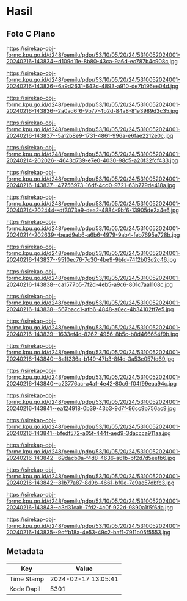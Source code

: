 # Hasil

## Foto C Plano

https://sirekap-obj-formc.kpu.go.id/d248/pemilu/pdpr/53/10/05/20/24/5310052024001-20240216-143834--d109d11e-8b80-43ca-9a6d-ec787b4c908c.jpg

https://sirekap-obj-formc.kpu.go.id/d248/pemilu/pdpr/53/10/05/20/24/5310052024001-20240216-143836--6a9d2631-642d-4893-a910-de7b196ee04d.jpg

https://sirekap-obj-formc.kpu.go.id/d248/pemilu/pdpr/53/10/05/20/24/5310052024001-20240216-143836--2a0ad6f6-9b77-4b2d-84a8-81e3989d3c35.jpg

https://sirekap-obj-formc.kpu.go.id/d248/pemilu/pdpr/53/10/05/20/24/5310052024001-20240216-143837--5a12b8e9-1731-4861-996a-e6fae2212e0c.jpg

https://sirekap-obj-formc.kpu.go.id/d248/pemilu/pdpr/53/10/05/20/24/5310052024001-20240214-202026--4643d739-e7e0-4030-98c5-a20f32fcf433.jpg

https://sirekap-obj-formc.kpu.go.id/d248/pemilu/pdpr/53/10/05/20/24/5310052024001-20240216-143837--47756973-16df-4cd0-9721-63b779de418a.jpg

https://sirekap-obj-formc.kpu.go.id/d248/pemilu/pdpr/53/10/05/20/24/5310052024001-20240214-202444--df3073e9-dea2-4884-9bf6-13905de2a4e6.jpg

https://sirekap-obj-formc.kpu.go.id/d248/pemilu/pdpr/53/10/05/20/24/5310052024001-20240214-202639--bead9eb6-a6b6-4979-9ab4-feb7695e728b.jpg

https://sirekap-obj-formc.kpu.go.id/d248/pemilu/pdpr/53/10/05/20/24/5310052024001-20240216-143837--9510ec76-7c30-4be9-9bfd-74f2b03d2c46.jpg

https://sirekap-obj-formc.kpu.go.id/d248/pemilu/pdpr/53/10/05/20/24/5310052024001-20240216-143838--ca1577b5-7f2d-4eb5-a9c6-801c7aa1108c.jpg

https://sirekap-obj-formc.kpu.go.id/d248/pemilu/pdpr/53/10/05/20/24/5310052024001-20240216-143838--567bacc1-afb6-4848-a0ec-4b34102ff7e5.jpg

https://sirekap-obj-formc.kpu.go.id/d248/pemilu/pdpr/53/10/05/20/24/5310052024001-20240216-143839--1633ef4d-8262-4956-8b5c-b8d466654f9b.jpg

https://sirekap-obj-formc.kpu.go.id/d248/pemilu/pdpr/53/10/05/20/24/5310052024001-20240216-143840--8a1f336a-b149-47b3-8f4d-3a53e057fd69.jpg

https://sirekap-obj-formc.kpu.go.id/d248/pemilu/pdpr/53/10/05/20/24/5310052024001-20240216-143840--c23776ac-a4af-4e42-80c6-f04f99eaa94c.jpg

https://sirekap-obj-formc.kpu.go.id/d248/pemilu/pdpr/53/10/05/20/24/5310052024001-20240216-143841--ea124918-0b39-43b3-9d7f-96cc9b756ac9.jpg

https://sirekap-obj-formc.kpu.go.id/d248/pemilu/pdpr/53/10/05/20/24/5310052024001-20240216-143841--bfedf572-a05f-444f-aed9-3daccca911aa.jpg

https://sirekap-obj-formc.kpu.go.id/d248/pemilu/pdpr/53/10/05/20/24/5310052024001-20240216-143842--69dacb0a-f4d8-4636-a61b-bf2d7d5eefb6.jpg

https://sirekap-obj-formc.kpu.go.id/d248/pemilu/pdpr/53/10/05/20/24/5310052024001-20240216-143842--81b77a87-8d9b-4661-bf0e-7e9ae57dbfc3.jpg

https://sirekap-obj-formc.kpu.go.id/d248/pemilu/pdpr/53/10/05/20/24/5310052024001-20240216-143843--c3d31cab-7fd2-4c0f-922d-9890a1f5f6da.jpg

https://sirekap-obj-formc.kpu.go.id/d248/pemilu/pdpr/53/10/05/20/24/5310052024001-20240216-143835--9cffb18a-4e53-49c2-baf1-7911b05f5553.jpg


## Metadata

| Key        | Value               |
| ---------- | ------------------- |
| Time Stamp | 2024-02-17 13:05:41 |
| Kode Dapil | 5301                |



